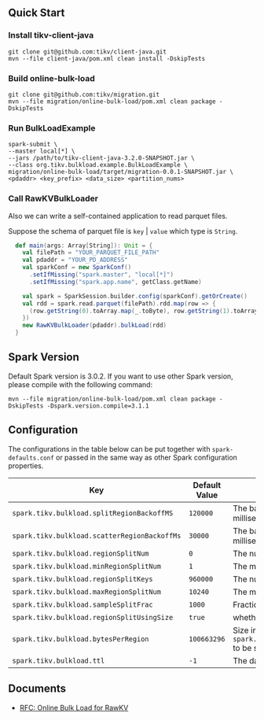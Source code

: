 ## Quick Start

### Install tikv-client-java

```
git clone git@github.com:tikv/client-java.git
mvn --file client-java/pom.xml clean install -DskipTests
```

### Build online-bulk-load

```
git clone git@github.com:tikv/migration.git
mvn --file migration/online-bulk-load/pom.xml clean package -DskipTests
```

### Run BulkLoadExample

```
spark-submit \
--master local[*] \
--jars /path/to/tikv-client-java-3.2.0-SNAPSHOT.jar \
--class org.tikv.bulkload.example.BulkLoadExample \
migration/online-bulk-load/target/migration-0.0.1-SNAPSHOT.jar \
<pdaddr> <key_prefix> <data_size> <partition_nums>
```

### Call RawKVBulkLoader

Also we can write a self-contained application to read parquet files.

Suppose the schema of parquet file is `key` | `value` which type is `String`.

```scala
  def main(args: Array[String]): Unit = {
    val filePath = "YOUR_PARQUET_FILE_PATH"
    val pdaddr = "YOUR_PD_ADDRESS"
    val sparkConf = new SparkConf()
      .setIfMissing("spark.master", "local[*]")
      .setIfMissing("spark.app.name", getClass.getName)

    val spark = SparkSession.builder.config(sparkConf).getOrCreate()
    val rdd = spark.read.parquet(filePath).rdd.map(row => {
      (row.getString(0).toArray.map(_.toByte), row.getString(1).toArray.map(_.toByte))
    })
    new RawKVBulkLoader(pdaddr).bulkLoad(rdd)
  }
```

## Spark Version

Default Spark version is 3.0.2. If you want to use other Spark version, please compile with the following command:

```
mvn --file migration/online-bulk-load/pom.xml clean package -DskipTests -Dspark.version.compile=3.1.1
```

## Configuration

The configurations in the table below can be put together with `spark-defaults.conf` or passed in the same way as other Spark configuration properties.

|    Key    | Default Value | Description |
| ---------- | --- | --- |
| `spark.tikv.bulkload.splitRegionBackoffMS` |  `120000` | The backoff time of split region in milliseconds |
| `spark.tikv.bulkload.scatterRegionBackoffMs` |  `30000` | The backoff time of scatter region in milliseconds
| `spark.tikv.bulkload.regionSplitNum` |  `0` | The number of split regions |
| `spark.tikv.bulkload.minRegionSplitNum` |  `1` | The minimum number of split regions |
| `spark.tikv.bulkload.regionSplitKeys` |  `960000` | The number of keys per region |
| `spark.tikv.bulkload.maxRegionSplitNum` |  `10240` | The maximum number of split regions |
| `spark.tikv.bulkload.sampleSplitFrac` |  `1000` | Fraction of sample split |
| `spark.tikv.bulkload.regionSplitUsingSize` |  `true` | whether using size to split region |
| `spark.tikv.bulkload.bytesPerRegion` | `100663296` | Size in bytes per region.This requires `spark.tikv.bulkload.regionSplitUsingSize` to be set true. |
| `spark.tikv.bulkload.ttl` |  `-1` | The data's time to live |

## Documents

- [RFC: Online Bulk Load for RawKV](https://github.com/tikv/rfcs/blob/master/text/0072-online-bulk-load-for-rawkv.md)